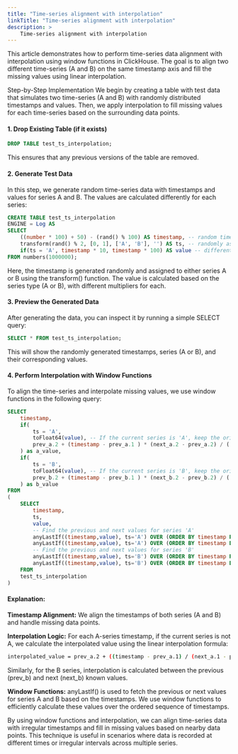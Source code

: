 ```yaml
---
title: "Time-series alignment with interpolation"
linkTitle: "Time-series alignment with interpolation"
description: >
    Time-series alignment with interpolation
---
```


This article demonstrates how to perform time-series data alignment with interpolation using window functions in ClickHouse. The goal is to align two different time-series (A and B) on the same timestamp axis and fill the missing values using linear interpolation.

Step-by-Step Implementation
We begin by creating a table with test data that simulates two time-series (A and B) with randomly distributed timestamps and values. Then, we apply interpolation to fill missing values for each time-series based on the surrounding data points.

#### 1. Drop Existing Table (if it exists)

```sql
DROP TABLE test_ts_interpolation;
```
This ensures that any previous versions of the table are removed.

#### 2. Generate Test Data
In this step, we generate random time-series data with timestamps and values for series A and B. The values are calculated differently for each series:

```sql
CREATE TABLE test_ts_interpolation
ENGINE = Log AS
SELECT
    ((number * 100) + 50) - (rand() % 100) AS timestamp, -- random timestamp generation
    transform(rand() % 2, [0, 1], ['A', 'B'], '') AS ts, -- randomly assign series 'A' or 'B'
    if(ts = 'A', timestamp * 10, timestamp * 100) AS value -- different value generation for each series
FROM numbers(1000000);
```
Here, the timestamp is generated randomly and assigned to either series A or B using the transform() function. The value is calculated based on the series type (A or B), with different multipliers for each.

#### 3. Preview the Generated Data
After generating the data, you can inspect it by running a simple SELECT query:
```sql
SELECT * FROM test_ts_interpolation;
```
This will show the randomly generated timestamps, series (A or B), and their corresponding values.

#### 4. Perform Interpolation with Window Functions
To align the time-series and interpolate missing values, we use window functions in the following query:

```sql
SELECT 
    timestamp,
    if(
        ts = 'A',
        toFloat64(value), -- If the current series is 'A', keep the original value
        prev_a.2 + (timestamp - prev_a.1 ) * (next_a.2 - prev_a.2) / ( next_a.1 - prev_a.1) -- Interpolate for 'A'
    ) as a_value,
    if(
        ts = 'B',
        toFloat64(value), -- If the current series is 'B', keep the original value
        prev_b.2 + (timestamp - prev_b.1 ) * (next_b.2 - prev_b.2) / ( next_b.1 - prev_b.1) -- Interpolate for 'B'
    ) as b_value
FROM 
(
    SELECT 
        timestamp,
        ts,
        value,
        -- Find the previous and next values for series 'A'
        anyLastIf((timestamp,value), ts='A') OVER (ORDER BY timestamp ROWS BETWEEN UNBOUNDED PRECEDING AND 1 PRECEDING) AS prev_a,
        anyLastIf((timestamp,value), ts='A') OVER (ORDER BY timestamp DESC ROWS BETWEEN UNBOUNDED PRECEDING AND 1 PRECEDING) AS next_a,
        -- Find the previous and next values for series 'B'
        anyLastIf((timestamp,value), ts='B') OVER (ORDER BY timestamp ROWS BETWEEN UNBOUNDED PRECEDING AND 1 PRECEDING) AS prev_b,
        anyLastIf((timestamp,value), ts='B') OVER (ORDER BY timestamp DESC ROWS BETWEEN UNBOUNDED PRECEDING AND 1 PRECEDING) AS next_b
    FROM 
    test_ts_interpolation
)

```
#### Explanation:
**Timestamp Alignment:** 
We align the timestamps of both series (A and B) and handle missing data points.

**Interpolation Logic:**
For each A-series timestamp, if the current series is not A, we calculate the interpolated value using the linear interpolation formula:

```bash
interpolated_value = prev_a.2 + ((timestamp - prev_a.1) / (next_a.1 - prev_a.1)) * (next_a.2 - prev_a.2)
```
Similarly, for the B series, interpolation is calculated between the previous (prev_b) and next (next_b) known values.

**Window Functions:**
anyLastIf() is used to fetch the previous or next values for series A and B based on the timestamps.
We use window functions to efficiently calculate these values over the ordered sequence of timestamps.


By using window functions and interpolation, we can align time-series data with irregular timestamps and fill in missing values based on nearby data points. This technique is useful in scenarios where data is recorded at different times or irregular intervals across multiple series.

